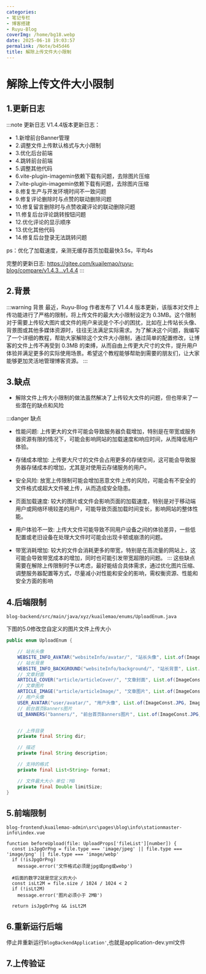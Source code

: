 ```yaml
---
categories:
- 笔记专栏
- 博客搭建
- Ruyu-Blog
coverImg: /home/bg18.webp
date: 2025-06-18 19:03:57
permalink: /Note/b45d46
title: 解除上传文件大小限制
---
```

# 解除上传文件大小限制

## 1.更新日志
:::note 更新日志
V1.4.4版本更新日志：

- 1.新增前台Banner管理
- 2.调整文件上传默认格式与大小限制
- 3.优化后台前端
- 4.跳转前台前端
- 5.调整其他代码
- 6.vite-plugin-imagemin依赖下载有问题，去除图片压缩
- 7.vite-plugin-imagemin依赖下载有问题，去除图片压缩
- 8.修复生产与开发环境时间不一致问题
- 9.修复评论删除时与点赞的联动删除问题
- 10.修复留言删除时与点赞收藏评论的联动删除问题
- 11.修复后台评论跳转按钮问题
- 12.优化评论的显示顺序
- 13.优化其他代码
- 14.修复后台登录无法跳转问题

ps：优化了加载速度，亲测无缓存首页加载最快3.5s，平均4s

完整的更新日志: https://gitee.com/kuailemao/ruyu-blog/compare/v1.4.3...v1.4.4
:::


## 2.背景
:::warning 背景
最近，Ruyu-Blog 作者发布了 V1.4.4 版本更新，该版本对文件上传功能进行了严格的限制，将上传文件的最大大小限制设定为 0.3MB。这个限制对于需要上传较大图片或文件的用户来说是个不小的困扰，比如在上传站长头像、背景图或其他多媒体资源时，往往无法满足实际需求。为了解决这个问题，我编写了一个详细的教程，帮助大家解除这个文件大小限制，通过简单的配置修改，让博客的文件上传不再受到 0.3MB 的束缚，从而自由上传更大尺寸的文件，提升用户体验并满足更多的实际使用场景。希望这个教程能够帮助到需要的朋友们，让大家能够更加灵活地管理博客资源。
:::

## 3.缺点
- 解除文件上传大小限制的做法虽然解决了上传较大文件的问题，但也带来了一些潜在的缺点和风险

:::danger 缺点
- 性能问题: 上传更大的文件可能会导致服务器负载增加，特别是在带宽或服务器资源有限的情况下，可能会影响网站的加载速度和响应时间，从而降低用户体验。
- 存储成本增加: 上传更大尺寸的文件会占用更多的存储空间，这可能会导致服务器存储成本的增加，尤其是对使用云存储服务的用户。

- 安全风险: 放宽上传限制可能会增加恶意文件上传的风险，可能会有不安全的文件格式或超大文件被上传，从而造成安全隐患。

- 页面加载速度: 较大的图片或文件会影响页面的加载速度，特别是对于移动端用户或网络环境较差的用户，可能导致页面加载时间变长，影响网站的整体性能。

- 用户体验不一致: 上传大文件可能导致不同用户设备之间的体验差异，一些低配置或老旧设备在处理大文件时可能会出现卡顿或崩溃的问题。

- 带宽消耗增加: 较大的文件会消耗更多的带宽，特别是在高流量的网站上，这可能会导致带宽成本的增加，同时也可能引发带宽超限的问题。
:::
这些缺点需要在解除上传限制时予以考虑，最好能结合具体需求，通过优化图片压缩、调整服务器配置等方式，尽量减小对性能和安全的影响，需权衡资源、性能和安全方面的影响

## 4.后端限制
`blog-backend/src/main/java/xyz/kuailemao/enums/UploadEnum.java`

下图的5.0修改您自定义的图片文件上传大小

```java
public enum UploadEnum {

    // 站长头像
    WEBSITE_INFO_AVATAR("websiteInfo/avatar/", "站长头像", List.of(ImageConst.JPG, ImageConst.JPEG, ImageConst.PNG, ImageConst.WEBP), 0.5),
    // 站长背景
    WEBSITE_INFO_BACKGROUND("websiteInfo/background/", "站长背景", List.of(ImageConst.JPG, ImageConst.JPEG, ImageConst.PNG, ImageConst.WEBP), 1.0),
    // 文章封面
    ARTICLE_COVER("article/articleCover/", "文章封面", List.of(ImageConst.JPG, ImageConst.JPEG, ImageConst.PNG, ImageConst.WEBP), 3.0),
    // 文章图片
    ARTICLE_IMAGE("article/articleImage/", "文章图片", List.of(ImageConst.JPG, ImageConst.JPEG, ImageConst.PNG, ImageConst.GIF, ImageConst.WEBP), 3.0),
    // 用户头像
    USER_AVATAR("user/avatar/", "用户头像", List.of(ImageConst.JPG, ImageConst.JPEG, ImageConst.PNG, ImageConst.WEBP), 0.5),
    // 前台首页Banners图片
    UI_BANNERS("banners/", "前台首页Banners图片", List.of(ImageConst.JPG, ImageConst.JPEG, ImageConst.PNG, ImageConst.WEBP), 1.0);


    // 上传目录
    private final String dir;

    // 描述
    private final String description;

    // 支持的格式
    private final List<String> format;

    // 文件最大大小 单位：MB
    private final Double limitSize;
}
```

## 5.前端限制

`blog-frontend\kuailemao-admin\src\pages\blog\info\stationmaster-info\index.vue`

```vue
function beforeUpload(file: UploadProps['fileList'][number]) {
  const isJpgOrPng = file.type === 'image/jpeg' || file.type === 'image/png' || file.type === 'image/webp'
  if (!isJpgOrPng)
    message.error('文件格式必须是jpg或png或webp')

  #后面的数字2就是您定义的大小
  const isLt2M = file.size / 1024 / 1024 < 2
  if (!isLt2M)
    message.error('图片必须小于 2MB')

  return isJpgOrPng && isLt2M
```

## 6.重新运行后端

停止井重新运行`BlogBackendApplication'`,也就是application-dev.yml文件

## 7.上传验证
